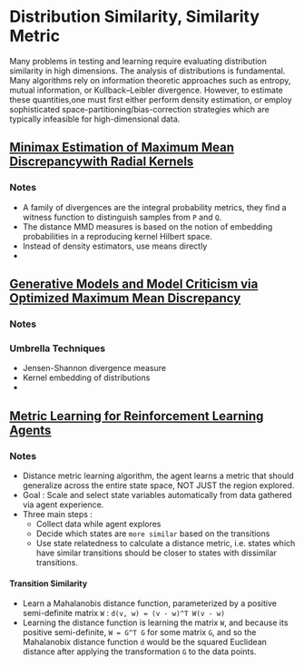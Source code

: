 # Distribution Similarity, Similarity Metric

Many problems in testing and learning require evaluating distribution similarity in high dimensions.
The analysis of distributions is fundamental. Many algorithms rely on information theoretic approaches such as entropy, mutual information, or Kullback–Leibler divergence. However, to estimate these quantities,one must first either perform density estimation, or employ sophisticated space-partitioning/bias-correction strategies which are typically infeasible for high-dimensional data.


## [Minimax Estimation of Maximum Mean Discrepancywith Radial Kernels](https://papers.nips.cc/paper/6483-minimax-estimation-of-maximum-mean-discrepancy-with-radial-kernels.pdf)

### Notes
- A family of divergences are the integral probability metrics, they find a witness function to distinguish samples from `P` and `Q`.
- The distance MMD measures is based on the notion of embedding probabilities in a reproducing kernel Hilbert space.
- Instead of density estimators, use means directly
- 


## [Generative Models and Model Criticism via Optimized Maximum Mean Discrepancy](https://arxiv.org/abs/1611.04488)

### Notes


### Umbrella Techniques
- Jensen-Shannon divergence measure 
- Kernel embedding of distributions
- 

## [Metric Learning for Reinforcement Learning Agents](https://pdfs.semanticscholar.org/f3b5/689d80cf849e94bb41e9e7b05f2f552390ab.pdf)

### Notes
- Distance metric learning algorithm, the agent learns a metric that should generalize across the entire state space, NOT JUST the region explored.
- Goal : Scale and select state variables automatically from data gathered via agent experience.
- Three main steps :
    - Collect data while agent explores
    - Decide which states are `more similar` based on the transitions
    - Use state relatedness to calculate a distance metric, i.e. states which have similar transitions should be closer
    to states with dissimilar transitions.
#### Transition Similarity
- Learn a Mahalanobis distance function, parameterized by a positive semi-definite matrix `W` : `d(v, w) = (v - w)^T W(v - w)`
- Learning the distance function is learning the matrix `W`, and because its positive semi-definite, `W = G^T G` for some matrix `G`, and so the Mahalanobix distance function `d` would be the squared Euclidean distance after applying the transformation `G` to the data points.
